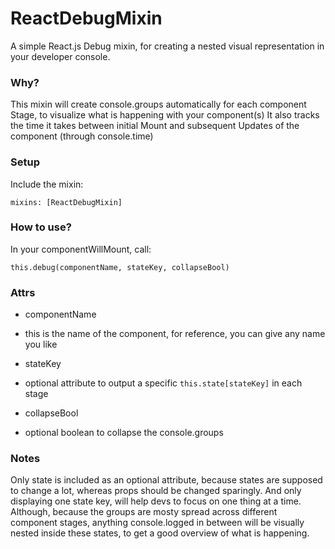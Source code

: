 # ReactDebugMixin #

A simple React.js Debug mixin, for creating a nested visual representation in your developer console.

### Why? ##

This mixin will create console.groups automatically for each component Stage, to visualize what is happening with your component(s)
It also tracks the time it takes between initial Mount and subsequent Updates of the component (through console.time)

### Setup ###

Include the mixin:

	mixins: [ReactDebugMixin]


### How to use? ###

In your componentWillMount, call:

    this.debug(componentName, stateKey, collapseBool)

### Attrs ###

* componentName
- this is the name of the component, for reference, you can give any name you like

* stateKey
- optional attribute to output a specific `this.state[stateKey]` in each stage

* collapseBool
- optional boolean to collapse the console.groups

### Notes ###

Only state is included as an optional attribute, because states are supposed to change a lot, whereas props should be changed sparingly. And only displaying one state key, will help devs to focus on one thing at a time.
Although, because the groups are mosty spread across different component stages, anything console.logged in between will be visually nested inside these states, to get a good overview of what is happening.